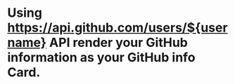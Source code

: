 # Using  https://api.github.com/users/${username} API render your GitHub information as your GitHub info Card.
